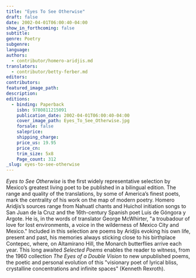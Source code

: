 ```yaml
---
title: "Eyes To See Otherwise"
draft: false
date: 2002-04-01T06:00:40-04:00
show_in_forthcoming: false
subtitle:
genre: Poetry
subgenre:
language:
authors:
  - contributor/homero-aridjis.md
translators:
  - contributor/betty-ferber.md
editors:
contributors:
featured_image_path:
description:
editions:
  - binding: Paperback
    isbn: 9780811215091
    publication_date: 2002-04-01T06:00:40-04:00
    cover_image_path: Eyes_To_See_Otherwise.jpg
    forsale: false
    saleprice:
    shipping_charge:
    price_us: 19.95
    price_cn:
    trim_size: 5x8
    Page_count: 312
_slug: eyes-to-see-otherwise
---
```


_Eyes to See Otherwise_ is the first widely representative selection by Mexico’s greatest living poet to be published in a bilingual edition. The range and quality of the translations, by some of America’s finest poets, mark the centrality of his work on the map of modern poetry. Homero Aridjis’s sources range from Nahuatl chants and Huichol initiation songs to San Juan de la Cruz and the 16th-century Spanish poet Luis de Góngora y Argote. He is, in the words of translator George McWhirter, "a troubadour of love for lost environments, a voice in the wilderness of Mexico City and Mexico." Included in this selection are poems by Aridjis evoking his own life, present and past, his memories always sticking close to his birthplace Contepec, where, on Altamirano Hill, the Monarch butterflies arrive each year. This long awaited _Selected Poems_ enables the reader to witness, from the 1960 collection _The Eyes of a Double Vision_ to new unpublished poems, the poetic and personal evolution of this "visionary poet of lyrical bliss, crystalline concentrations and infinite spaces" (Kenneth Rexroth).

